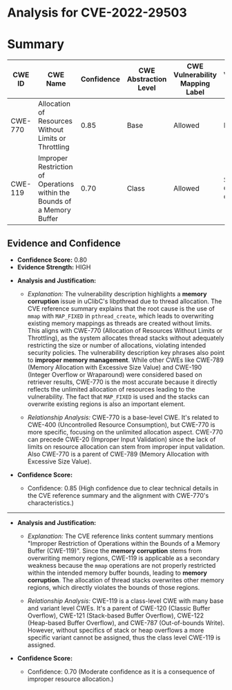 # Analysis for CVE-2022-29503

# Summary
| CWE ID | CWE Name | Confidence | CWE Abstraction Level | CWE Vulnerability Mapping Label | CWE-Vulnerability Mapping Notes |
|---|---|---|---|---|---|
| CWE-770 | Allocation of Resources Without Limits or Throttling | 0.85 | Base | Allowed | Primary CWE |
| CWE-119 | Improper Restriction of Operations within the Bounds of a Memory Buffer | 0.70 | Class | Allowed | Secondary Candidate CWE |

## Evidence and Confidence

*   **Confidence Score:** 0.80
*   **Evidence Strength:** HIGH

- **Analysis and Justification:**  
  - *Explanation:* The vulnerability description highlights a **memory corruption** issue in uClibC's libpthread due to thread allocation. The CVE reference summary explains that the root cause is the use of `mmap` with `MAP_FIXED` in `pthread_create`, which leads to overwriting existing memory mappings as threads are created without limits. This aligns with CWE-770 (Allocation of Resources Without Limits or Throttling), as the system allocates thread stacks without adequately restricting the size or number of allocations, violating intended security policies. The vulnerability description key phrases also point to **improper memory management**. While other CWEs like CWE-789 (Memory Allocation with Excessive Size Value) and CWE-190 (Integer Overflow or Wraparound) were considered based on retriever results, CWE-770 is the most accurate because it directly reflects the unlimited allocation of resources leading to the vulnerability. The fact that `MAP_FIXED` is used and the stacks can overwrite existing regions is also an important element.

  - *Relationship Analysis:* CWE-770 is a base-level CWE. It's related to CWE-400 (Uncontrolled Resource Consumption), but CWE-770 is more specific, focusing on the unlimited allocation aspect. CWE-770 can precede CWE-20 (Improper Input Validation) since the lack of limits on resource allocation can stem from improper input validation. Also CWE-770 is a parent of CWE-789 (Memory Allocation with Excessive Size Value).

- **Confidence Score:**
  - Confidence: 0.85 (High confidence due to clear technical details in the CVE reference summary and the alignment with CWE-770's characteristics.)

---

- **Analysis and Justification:**
  - *Explanation:* The CVE reference links content summary mentions "Improper Restriction of Operations within the Bounds of a Memory Buffer (CWE-119)". Since the **memory corruption** stems from overwriting memory regions, CWE-119 is applicable as a secondary weakness because the `mmap` operations are not properly restricted within the intended memory buffer bounds, leading to **memory corruption**. The allocation of thread stacks overwrites other memory regions, which directly violates the bounds of those regions.

  - *Relationship Analysis:* CWE-119 is a class-level CWE with many base and variant level CWEs. It's a parent of CWE-120 (Classic Buffer Overflow), CWE-121 (Stack-based Buffer Overflow), CWE-122 (Heap-based Buffer Overflow), and CWE-787 (Out-of-bounds Write). However, without specifics of stack or heap overflows a more specific variant cannot be assigned, thus the class level CWE-119 is assigned.

- **Confidence Score:**
  - Confidence: 0.70 (Moderate confidence as it is a consequence of improper resource allocation.)